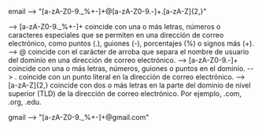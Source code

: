 email --> "[a-zA-Z0-9._%+-]+@[a-zA-Z0-9.-]+\.[a-zA-Z]{2,}"

--> [a-zA-Z0-9._%+-]+ 
    coincide con una o más letras, números o caracteres especiales que se permiten en una dirección de correo electrónico, como puntos (.), guiones (-), porcentajes (%) o signos más (+).
--> @ 
    coincide con el carácter de arroba que separa el nombre de usuario del dominio en una dirección de correo electrónico.
--> [a-zA-Z0-9.-]+ 
    coincide con una o más letras, números, guiones o puntos en el dominio.
--> \. 
    coincide con un punto literal en la dirección de correo electrónico.
--> [a-zA-Z]{2,} 
    coincide con dos o más letras en la parte del dominio de nivel superior (TLD) de la dirección de correo electrónico. Por ejemplo, .com, .org, .edu.

gmail --> "[a-zA-Z0-9._%+-]+@gmail\.com"

